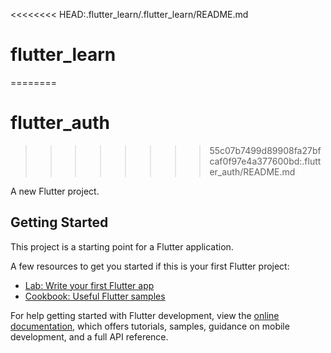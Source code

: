 <<<<<<<< HEAD:.flutter_learn/.flutter_learn/README.md
# flutter_learn
========
# flutter_auth
>>>>>>>> 55c07b7499d89908fa27bfcaf0f97e4a377600bd:.flutter_auth/README.md

A new Flutter project.

## Getting Started

This project is a starting point for a Flutter application.

A few resources to get you started if this is your first Flutter project:

- [Lab: Write your first Flutter app](https://docs.flutter.dev/get-started/codelab)
- [Cookbook: Useful Flutter samples](https://docs.flutter.dev/cookbook)

For help getting started with Flutter development, view the
[online documentation](https://docs.flutter.dev/), which offers tutorials,
samples, guidance on mobile development, and a full API reference.
